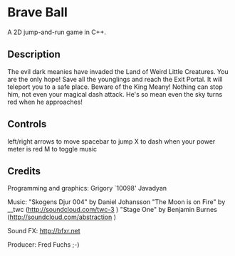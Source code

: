Brave Ball
==========

A 2D jump-and-run game in C++.

Description
------------

The evil dark meanies have invaded the Land of Weird Little Creatures. You are the only hope!
Save all the younglings and reach the Exit Portal. It will teleport you to a safe place.
Beware of the King Meany! Nothing can stop him, not even your magical dash attack. 
He's so mean even the sky turns red when he approaches!

Controls
---------

left/right arrows to move
spacebar to jump
X to dash when your power meter is red
M to toggle music

Credits
--------

Programming and graphics: 
Grigory `10098' Javadyan

Music: 
"Skogens Djur 004" by Daniel Johansson
"The Moon is on Fire" by __twc (http://soundcloud.com/twc-3 ) 
"Stage One" by Benjamin Burnes (http://soundcloud.com/abstraction )

Sound FX:
http://bfxr.net

Producer:
Fred Fuchs ;-)
